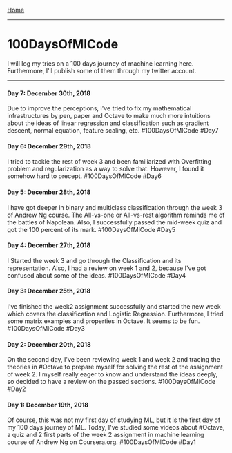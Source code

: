 [Home](../readme.md)

-----
# 100DaysOfMlCode
I will log my tries on a 100 days journey of machine learning here. Furthermore, I'll publish some of them through my twitter account.

-----
#### Day 7: December 30th, 2018
Due to improve the perceptions, I've tried to fix my mathematical infrastructures by pen, paper and Octave to make much more intuitions about the ideas of linear regression and classification such as gradient descent, normal equation, feature scaling, etc. #100DaysOfMlCode #Day7

#### Day 6: December 29th, 2018
I tried to tackle the rest of week 3 and been familiarized with Overfitting problem and regularization as a way to solve that. However, I found it somehow hard to precept. #100DaysOfMlCode #Day6

#### Day 5: December 28th, 2018
I have got deeper in binary and multiclass classification through the week 3 of Andrew Ng course. The All-vs-one or All-vs-rest algorithm reminds me of the battles of Napolean. Also, I successfully passed the mid-week quiz and got the 100 percent of its mark.  #100DaysOfMlCode #Day5

#### Day 4: December 27th, 2018
I Started the week 3 and go through the Classification and its representation. Also, I had a review on week 1 and 2, because I've got confused about some of the ideas.  #100DaysOfMlCode #Day4

#### Day 3: December 25th, 2018
I've finished the week2 assignment successfully and started the new week which covers the classification and Logistic Regression. Furthermore, I tried some matrix examples and properties in Octave. It seems to be fun. #100DaysOfMlCode #Day3

#### Day 2: December 20th, 2018
On the second day, I've been reviewing week 1 and week 2 and tracing the theories in #Octave to prepare myself for solving the rest of the assignment of week 2. I myself really eager to know and understand the ideas deeply, so decided to have a review on the passed sections. #100DaysOfMlCode #Day2

#### Day 1: December 19th, 2018
Of course, this was not my first day of studying ML, but it is the first day of my 100 days journey of ML. Today, I've studied some videos about #Octave, a quiz and 2 first parts of the week 2 assignment in machine learning course of Andrew Ng on Coursera.org. #100DaysOfMlCode #Day1

